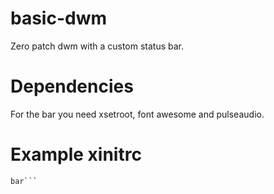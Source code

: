 # basic-dwm
Zero patch dwm with a custom status bar.
# Dependencies
For the bar you need xsetroot, font awesome and pulseaudio.
# Example xinitrc
```exec dwm &
bar```
